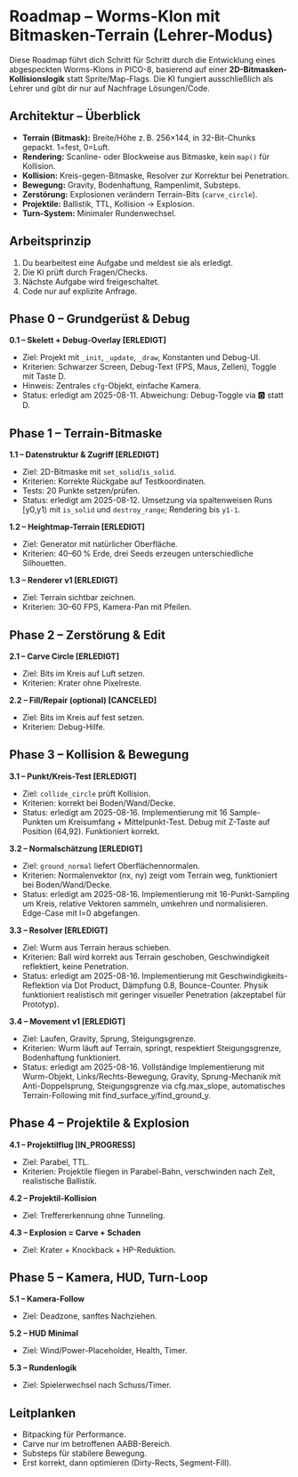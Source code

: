 # Roadmap – Worms-Klon mit Bitmasken-Terrain (Lehrer-Modus)

Diese Roadmap führt dich Schritt für Schritt durch die Entwicklung eines abgespeckten Worms-Klons in PICO-8, basierend auf einer **2D-Bitmasken-Kollisionslogik** statt Sprite/Map-Flags. Die KI fungiert ausschließlich als Lehrer und gibt dir nur auf Nachfrage Lösungen/Code.

## Architektur – Überblick

- **Terrain (Bitmask):** Breite/Höhe z. B. 256×144, in 32-Bit-Chunks gepackt. 1=fest, 0=Luft.
- **Rendering:** Scanline- oder Blockweise aus Bitmaske, kein `map()` für Kollision.
- **Kollision:** Kreis-gegen-Bitmaske, Resolver zur Korrektur bei Penetration.
- **Bewegung:** Gravity, Bodenhaftung, Rampenlimit, Substeps.
- **Zerstörung:** Explosionen verändern Terrain-Bits (`carve_circle`).
- **Projektile:** Ballistik, TTL, Kollision → Explosion.
- **Turn-System:** Minimaler Rundenwechsel.

## Arbeitsprinzip

1. Du bearbeitest eine Aufgabe und meldest sie als erledigt.
2. Die KI prüft durch Fragen/Checks.
3. Nächste Aufgabe wird freigeschaltet.
4. Code nur auf explizite Anfrage.

## Phase 0 – Grundgerüst & Debug

**0.1 – Skelett + Debug-Overlay [ERLEDIGT]**

- Ziel: Projekt mit `_init`, `_update`, `_draw`, Konstanten und Debug-UI.
- Kriterien: Schwarzer Screen, Debug-Text (FPS, Maus, Zellen), Toggle mit Taste D.
- Hinweis: Zentrales `cfg`-Objekt, einfache Kamera.
- Status: erledigt am 2025-08-11. Abweichung: Debug-Toggle via 🅾️ statt D.

## Phase 1 – Terrain-Bitmaske

**1.1 – Datenstruktur & Zugriff [ERLEDIGT]**

- Ziel: 2D-Bitmaske mit `set_solid`/`is_solid`.
- Kriterien: Korrekte Rückgabe auf Testkoordinaten.
- Tests: 20 Punkte setzen/prüfen.
- Status: erledigt am 2025-08-12. Umsetzung via spaltenweisen Runs [y0,y1) mit `is_solid` und `destroy_range`; Rendering bis `y1-1`.

**1.2 – Heightmap-Terrain [ERLEDIGT]**

- Ziel: Generator mit natürlicher Oberfläche.
- Kriterien: 40–60 % Erde, drei Seeds erzeugen unterschiedliche Silhouetten.

**1.3 – Renderer v1 [ERLEDIGT]**

- Ziel: Terrain sichtbar zeichnen.
- Kriterien: 30–60 FPS, Kamera-Pan mit Pfeilen.

## Phase 2 – Zerstörung & Edit

**2.1 – Carve Circle [ERLEDIGT]**

- Ziel: Bits im Kreis auf Luft setzen.
- Kriterien: Krater ohne Pixelreste.

**2.2 – Fill/Repair (optional) [CANCELED]**

- Ziel: Bits im Kreis auf fest setzen.
- Kriterien: Debug-Hilfe.

## Phase 3 – Kollision & Bewegung

**3.1 – Punkt/Kreis-Test [ERLEDIGT]**

- Ziel: `collide_circle` prüft Kollision.
- Kriterien: korrekt bei Boden/Wand/Decke.
- Status: erledigt am 2025-08-16. Implementierung mit 16 Sample-Punkten um Kreisumfang + Mittelpunkt-Test. Debug mit Z-Taste auf Position (64,92). Funktioniert korrekt.

**3.2 – Normalschätzung [ERLEDIGT]**

- Ziel: `ground_normal` liefert Oberflächennormalen.
- Kriterien: Normalenvektor (nx, ny) zeigt vom Terrain weg, funktioniert bei Boden/Wand/Decke.
- Status: erledigt am 2025-08-16. Implementierung mit 16-Punkt-Sampling um Kreis, relative Vektoren sammeln, umkehren und normalisieren. Edge-Case mit l=0 abgefangen.

**3.3 – Resolver [ERLEDIGT]**

- Ziel: Wurm aus Terrain heraus schieben.
- Kriterien: Ball wird korrekt aus Terrain geschoben, Geschwindigkeit reflektiert, keine Penetration.
- Status: erledigt am 2025-08-16. Implementierung mit Geschwindigkeits-Reflektion via Dot Product, Dämpfung 0.8, Bounce-Counter. Physik funktioniert realistisch mit geringer visueller Penetration (akzeptabel für Prototyp).

**3.4 – Movement v1 [ERLEDIGT]**

- Ziel: Laufen, Gravity, Sprung, Steigungsgrenze.
- Kriterien: Wurm läuft auf Terrain, springt, respektiert Steigungsgrenze, Bodenhaftung funktioniert.
- Status: erledigt am 2025-08-16. Vollständige Implementierung mit Wurm-Objekt, Links/Rechts-Bewegung, Gravity, Sprung-Mechanik mit Anti-Doppelsprung, Steigungsgrenze via cfg.max_slope, automatisches Terrain-Following mit find_surface_y/find_ground_y.

## Phase 4 – Projektile & Explosion

**4.1 – Projektilflug [IN_PROGRESS]**

- Ziel: Parabel, TTL.
- Kriterien: Projektile fliegen in Parabel-Bahn, verschwinden nach Zeit, realistische Ballistik.

**4.2 – Projektil-Kollision**

- Ziel: Treffererkennung ohne Tunneling.

**4.3 – Explosion = Carve + Schaden**

- Ziel: Krater + Knockback + HP-Reduktion.

## Phase 5 – Kamera, HUD, Turn-Loop

**5.1 – Kamera-Follow**

- Ziel: Deadzone, sanftes Nachziehen.

**5.2 – HUD Minimal**

- Ziel: Wind/Power-Placeholder, Health, Timer.

**5.3 – Rundenlogik**

- Ziel: Spielerwechsel nach Schuss/Timer.

## Leitplanken

- Bitpacking für Performance.
- Carve nur im betroffenen AABB-Bereich.
- Substeps für stabilere Bewegung.
- Erst korrekt, dann optimieren (Dirty-Rects, Segment-Fill).
